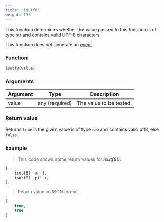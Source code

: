 ```yaml
---
title: "isutf8"
weight: 136
---
```


This function determines whether the value passed to this function is of
type [str](../../data-types/str) and contains valid UTF-8 characters.

This function does *not* generate an [event](../../events).

### Function

`isutf8(value)`

### Arguments

Argument | Type | Description
-------- | ---- | -----------
value | any (required) | The value to be tested.

### Return value

Returns `true` is the given value is of type `raw` and contains valid utf8, else `false`.

### Example

> This code shows some return values for ***isutf8()***:

```thingsdb,json_response
[
    isutf8( 'ԉ' ),
    isutf8( 'pi' ),
];
```

> Return value in JSON format

```json
[
    true,
    true
]
```
